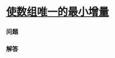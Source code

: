 # [使数组唯一的最小增量](https://leetcode-cn.com/problems/minimum-increment-to-make-array-unique)

### 问题



### 解答

```

```

